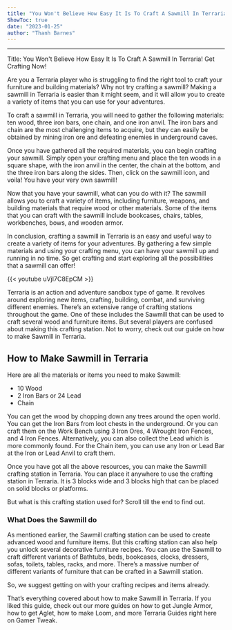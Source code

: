 ```yaml
---
title: "You Won't Believe How Easy It Is To Craft A Sawmill In Terraria! Get Crafting Now!"
ShowToc: true 
date: "2023-01-25"
author: "Thanh Barnes"
---
```

*****
Title: You Won't Believe How Easy It Is To Craft A Sawmill In Terraria! Get Crafting Now!

Are you a Terraria player who is struggling to find the right tool to craft your furniture and building materials? Why not try crafting a sawmill? Making a sawmill in Terraria is easier than it might seem, and it will allow you to create a variety of items that you can use for your adventures.

To craft a sawmill in Terraria, you will need to gather the following materials: ten wood, three iron bars, one chain, and one iron anvil. The iron bars and chain are the most challenging items to acquire, but they can easily be obtained by mining iron ore and defeating enemies in underground caves.

Once you have gathered all the required materials, you can begin crafting your sawmill. Simply open your crafting menu and place the ten woods in a square shape, with the iron anvil in the center, the chain at the bottom, and the three iron bars along the sides. Then, click on the sawmill icon, and voila! You have your very own sawmill!

Now that you have your sawmill, what can you do with it? The sawmill allows you to craft a variety of items, including furniture, weapons, and building materials that require wood or other materials. Some of the items that you can craft with the sawmill include bookcases, chairs, tables, workbenches, bows, and wooden armor.

In conclusion, crafting a sawmill in Terraria is an easy and useful way to create a variety of items for your adventures. By gathering a few simple materials and using your crafting menu, you can have your sawmill up and running in no time. So get crafting and start exploring all the possibilities that a sawmill can offer!

{{< youtube uVjI7C8EpCM >}} 



Terraria is an action and adventure sandbox type of game. It revolves around exploring new items, crafting, building, combat, and surviving different enemies. There’s an extensive range of crafting stations throughout the game. One of these includes the Sawmill that can be used to craft several wood and furniture items. But several players are confused about making this crafting station. Not to worry, check out our guide on how to make Sawmill in Terraria.
 
## How to Make Sawmill in Terraria
 
Here are all the materials or items you need to make Sawmill:
 
- 10 Wood
 - 2 Iron Bars or 24 Lead
 - Chain

 
You can get the wood by chopping down any trees around the open world. You can get the Iron Bars from loot chests in the underground. Or you can craft them on the Work Bench using 3 Iron Ores, 4 Wrought Iron Fences, and 4 Iron Fences. Alternatively, you can also collect the Lead which is more commonly found. For the Chain item, you can use any Iron or Lead Bar at the Iron or Lead Anvil to craft them.
 

 
Once you have got all the above resources, you can make the Sawmill crafting station in Terraria. You can place it anywhere to use the crafting station in Terraria. It is 3 blocks wide and 3 blocks high that can be placed on solid blocks or platforms.
 
But what is this crafting station used for? Scroll till the end to find out.
 
### What Does the Sawmill do
 
As mentioned earlier, the Sawmill crafting station can be used to create advanced wood and furniture items. But this crafting station can also help you unlock several decorative furniture recipes. You can use the Sawmill to craft different variants of Bathtubs, beds, bookcases, clocks, dressers, sofas, toilets, tables, racks, and more. There’s a massive number of different variants of furniture that can be crafted in a Sawmill station.
 
So, we suggest getting on with your crafting recipes and items already.
 
That’s everything covered about how to make Sawmill in Terraria. If you liked this guide, check out our more guides on how to get Jungle Armor, how to get Aglet, how to make Loom, and more Terraria Guides right here on Gamer Tweak.




